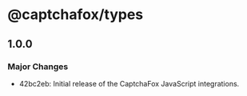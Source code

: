 # @captchafox/types

## 1.0.0

### Major Changes

- 42bc2eb: Initial release of the CaptchaFox JavaScript integrations.
